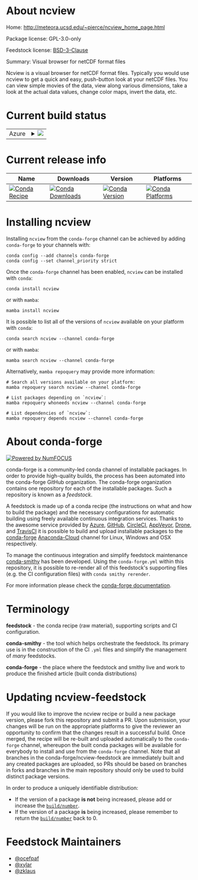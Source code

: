 About ncview
============

Home: http://meteora.ucsd.edu/~pierce/ncview_home_page.html

Package license: GPL-3.0-only

Feedstock license: [BSD-3-Clause](https://github.com/conda-forge/ncview-feedstock/blob/main/LICENSE.txt)

Summary: Visual browser for netCDF format files

Ncview is a visual browser for netCDF format files. Typically you
would use ncview to get a quick and easy, push-button look at your
netCDF files. You can view simple movies of the data, view along
various dimensions, take a look at the actual data values, change
color maps, invert the data, etc.


Current build status
====================


<table>
    
  <tr>
    <td>Azure</td>
    <td>
      <details>
        <summary>
          <a href="https://dev.azure.com/conda-forge/feedstock-builds/_build/latest?definitionId=7832&branchName=main">
            <img src="https://dev.azure.com/conda-forge/feedstock-builds/_apis/build/status/ncview-feedstock?branchName=main">
          </a>
        </summary>
        <table>
          <thead><tr><th>Variant</th><th>Status</th></tr></thead>
          <tbody><tr>
              <td>linux_64</td>
              <td>
                <a href="https://dev.azure.com/conda-forge/feedstock-builds/_build/latest?definitionId=7832&branchName=main">
                  <img src="https://dev.azure.com/conda-forge/feedstock-builds/_apis/build/status/ncview-feedstock?branchName=main&jobName=linux&configuration=linux_64_" alt="variant">
                </a>
              </td>
            </tr><tr>
              <td>osx_64</td>
              <td>
                <a href="https://dev.azure.com/conda-forge/feedstock-builds/_build/latest?definitionId=7832&branchName=main">
                  <img src="https://dev.azure.com/conda-forge/feedstock-builds/_apis/build/status/ncview-feedstock?branchName=main&jobName=osx&configuration=osx_64_" alt="variant">
                </a>
              </td>
            </tr>
          </tbody>
        </table>
      </details>
    </td>
  </tr>
</table>

Current release info
====================

| Name | Downloads | Version | Platforms |
| --- | --- | --- | --- |
| [![Conda Recipe](https://img.shields.io/badge/recipe-ncview-green.svg)](https://anaconda.org/conda-forge/ncview) | [![Conda Downloads](https://img.shields.io/conda/dn/conda-forge/ncview.svg)](https://anaconda.org/conda-forge/ncview) | [![Conda Version](https://img.shields.io/conda/vn/conda-forge/ncview.svg)](https://anaconda.org/conda-forge/ncview) | [![Conda Platforms](https://img.shields.io/conda/pn/conda-forge/ncview.svg)](https://anaconda.org/conda-forge/ncview) |

Installing ncview
=================

Installing `ncview` from the `conda-forge` channel can be achieved by adding `conda-forge` to your channels with:

```
conda config --add channels conda-forge
conda config --set channel_priority strict
```

Once the `conda-forge` channel has been enabled, `ncview` can be installed with `conda`:

```
conda install ncview
```

or with `mamba`:

```
mamba install ncview
```

It is possible to list all of the versions of `ncview` available on your platform with `conda`:

```
conda search ncview --channel conda-forge
```

or with `mamba`:

```
mamba search ncview --channel conda-forge
```

Alternatively, `mamba repoquery` may provide more information:

```
# Search all versions available on your platform:
mamba repoquery search ncview --channel conda-forge

# List packages depending on `ncview`:
mamba repoquery whoneeds ncview --channel conda-forge

# List dependencies of `ncview`:
mamba repoquery depends ncview --channel conda-forge
```


About conda-forge
=================

[![Powered by
NumFOCUS](https://img.shields.io/badge/powered%20by-NumFOCUS-orange.svg?style=flat&colorA=E1523D&colorB=007D8A)](https://numfocus.org)

conda-forge is a community-led conda channel of installable packages.
In order to provide high-quality builds, the process has been automated into the
conda-forge GitHub organization. The conda-forge organization contains one repository
for each of the installable packages. Such a repository is known as a *feedstock*.

A feedstock is made up of a conda recipe (the instructions on what and how to build
the package) and the necessary configurations for automatic building using freely
available continuous integration services. Thanks to the awesome service provided by
[Azure](https://azure.microsoft.com/en-us/services/devops/), [GitHub](https://github.com/),
[CircleCI](https://circleci.com/), [AppVeyor](https://www.appveyor.com/),
[Drone](https://cloud.drone.io/welcome), and [TravisCI](https://travis-ci.com/)
it is possible to build and upload installable packages to the
[conda-forge](https://anaconda.org/conda-forge) [Anaconda-Cloud](https://anaconda.org/)
channel for Linux, Windows and OSX respectively.

To manage the continuous integration and simplify feedstock maintenance
[conda-smithy](https://github.com/conda-forge/conda-smithy) has been developed.
Using the ``conda-forge.yml`` within this repository, it is possible to re-render all of
this feedstock's supporting files (e.g. the CI configuration files) with ``conda smithy rerender``.

For more information please check the [conda-forge documentation](https://conda-forge.org/docs/).

Terminology
===========

**feedstock** - the conda recipe (raw material), supporting scripts and CI configuration.

**conda-smithy** - the tool which helps orchestrate the feedstock.
                   Its primary use is in the construction of the CI ``.yml`` files
                   and simplify the management of *many* feedstocks.

**conda-forge** - the place where the feedstock and smithy live and work to
                  produce the finished article (built conda distributions)


Updating ncview-feedstock
=========================

If you would like to improve the ncview recipe or build a new
package version, please fork this repository and submit a PR. Upon submission,
your changes will be run on the appropriate platforms to give the reviewer an
opportunity to confirm that the changes result in a successful build. Once
merged, the recipe will be re-built and uploaded automatically to the
`conda-forge` channel, whereupon the built conda packages will be available for
everybody to install and use from the `conda-forge` channel.
Note that all branches in the conda-forge/ncview-feedstock are
immediately built and any created packages are uploaded, so PRs should be based
on branches in forks and branches in the main repository should only be used to
build distinct package versions.

In order to produce a uniquely identifiable distribution:
 * If the version of a package **is not** being increased, please add or increase
   the [``build/number``](https://docs.conda.io/projects/conda-build/en/latest/resources/define-metadata.html#build-number-and-string).
 * If the version of a package **is** being increased, please remember to return
   the [``build/number``](https://docs.conda.io/projects/conda-build/en/latest/resources/define-metadata.html#build-number-and-string)
   back to 0.

Feedstock Maintainers
=====================

* [@ocefpaf](https://github.com/ocefpaf/)
* [@xylar](https://github.com/xylar/)
* [@zklaus](https://github.com/zklaus/)

